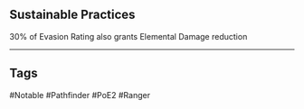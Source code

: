 ## Sustainable Practices
30% of Evasion Rating also grants Elemental Damage reduction

---
## Tags
#Notable
#Pathfinder
#PoE2
#Ranger
